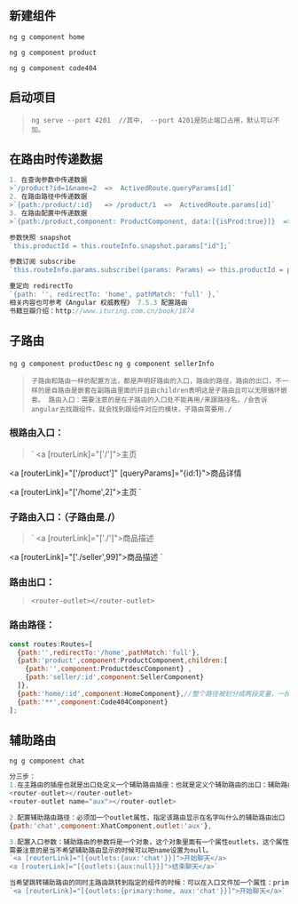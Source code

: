 ## 新建组件
`ng g component home`

`ng g component product`

`ng g component code404`

## 启动项目
>`ng serve --port 4201  //其中， --port 4201是防止端口占用，默认可以不加。`

## 在路由时传递数据
```javascript
1. 在查询参数中传递数据
>`/product?id=1&name=2  =>  ActivedRoute.queryParams[id]`
2. 在路由路径中传递数据
>`{path:/product/:id}   => /product/1  =>  ActivedRoute.params[id]`
3. 在路由配置中传递数据
>`{path:/product,component: ProductComponent, data:[{isProd:true}]}  =>  ActivedRoute.data[0][isProd]`

参数快照 snapshot
`this.productId = this.routeInfo.snapshot.params["id"];`

参数订阅 subscribe
`this.routeInfo.params.subscribe((params: Params) => this.productId = params["id"]);`

重定向 redirectTo
`{path: '', redirectTo: 'home', pathMatch: 'full' },`
相关内容也可参考《Angular 权威教程》 7.5.3 配置路由
书籍豆瓣介绍：http://www.ituring.com.cn/book/1874
```

## 子路由
`ng g component productDesc`
`ng g component sellerInfo`
>`子路由和路由一样的配置方法，都是声明好路由的入口，路由的路径，路由的出口，不一样的是自路由是嵌套在副路由里面的并且由children表明这是子路由且可以无限循环嵌套。
路由入口：需要注意的是在子路由的入口处不能再用/来跟路径名，/会告诉angular去找跟组件，就会找到跟组件对应的模块，子路由需要用./`
### 根路由入口：
>`
<a [routerLink]="['/']">主页</a>

<a [routerLink]="['/product']" [queryParams]="{id:1}">商品详情</a>

<a [routerLink]="['/home',2]">主页</a>
`

### 子路由入口：（子路由是./）
>`
<a [routerLink]="['./']">商品描述</a>

<a [routerLink]="['./seller',99]">商品描述</a>
`

### 路由出口：
>`<router-outlet></router-outlet>`

### 路由路径：
```javascript
const routes:Routes=[
  {path:'',redirectTo:'/home',pathMatch:'full'},
  {path:'product',component:ProductComponent,children:[
    {path:'',component:ProductdescComponent} ,
    {path:'seller/:id',component:SellerComponent}
  ]},
  {path:'home/:id',component:HomeComponent},//整个路径被划分成两段变量，一段是路径，一段时参数
  {path:'**',component:Code404Component}
];
```
## 辅助路由
`ng g component chat`
```javascript
分三步：
1.在主路由的插座也就是出口处定义一个辅助路由插座：也就是定义个辅助路由的出口：辅助路由的出口定义和主路由一样，只是辅助路由比主路由多了一个name属性：用来指定辅助路由显示那几个组件
<router-outlet></router-outlet>
<router-outlet name="aux"></router-outlet>

2.配置辅助路由路径：必须加一个outlet属性，指定该路由显示在名字叫什么的辅助路由出口（插座）上；
{path:'chat',component:XhatComponent,outlet:'aux'},

3.配置入口参数：辅助路由的参数将是一个对象，这个对象里面有一个属性outlets，这个属性的值也是一个对象，该对象里面传一个name属性指定要显示的辅助路由的名字，值是该辅助路由需要显示的组件路径；比如下面：名字叫aux的辅助路由将显示路径为chat的组件
需要注意的是当不希望辅助路由显示的时候可以吧name设置为null。
`<a [routerLink]="[{outlets:{aux:'chat'}}]">开始聊天</a>
<a [routerLink]="[{outlets:{aux:null}}]">结束聊天</a>`

当希望跳转辅助路由的同时主路由跳转到指定的组件的时候：可以在入口文件加一个属性：primary,属性的值是需要跳转的主组件的路由路径例如下面点击聊天的同时不管目前在哪个组件下主路由都会跳转回home路径下的组件
`<a [routerLink]="[{outlets:{primary:home, aux:'chat'}}]">开始聊天</a>`
```